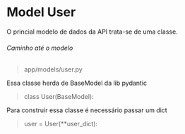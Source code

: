 # Model User
O princial modelo de dados da API trata-se de uma classe.
###### Caminho até o modelo
> app/models/user.py

Essa classe herda de BaseModel da lib pydantic
> class User(BaseModel):

Para construir essa classe é necessário passar um dict
> user = User(**user_dict):
